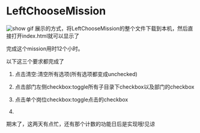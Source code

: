 # LeftChooseMission

![show gif](https://github.com/Luciahelloworld/LeftChooseMision/raw/master/path/to/chooseMenu.gif)
展示的方式，将LeftChooseMission的整个文件下载到本机，然后直接打开index.html就可以显示了

完成这个mission用时12个小时。

以下这三个要求都完成了
1. 点击清空:清空所有选项(所有选项都变成unchecked)

2. 点击部门左侧checkbox:toggle所有子目录下checkbox以及部门的checkbox 

3. 点击单个岗位checkbox:toggle点击的checkbox
4. 

期末了，这两天有点忙，还有那个计数的功能日后是实现哦!见谅
